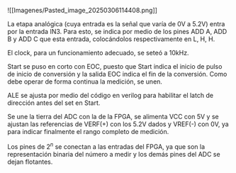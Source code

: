 ![[Imagenes/Pasted_image_20250306114408.png]]

La etapa analógica (cuya entrada es la señal que varía de 0V a 5.2V) entra por la entrada IN3. Para esto, se indica por medio de los pines ADD A, ADD B y ADD C que esta entrada, colocándolos respectivamente en L, H, H. 

El clock, para un funcionamiento adecuado, se seteó a 10kHz.

Start se puso en corto con EOC, puesto que Start indica el inicio de pulso de inicio de conversión y la salida EOC indica el fin de la conversión. Como debe operar de forma continua la medición, se unen.

ALE se ajusta por medio del código en verilog para habilitar el latch de dirección antes del set en Start.

Se une la tierra del ADC con la de la FPGA, se alimenta VCC con 5V y se ajustan las referencias de VERF(+) con los 5.2V dados y VREF(-) con 0V, ya para indicar finalmente el rango completo de medición.

Los pines de $2^n$ se conectan a las entradas del FPGA, ya que son la representación binaria del número a medir y los demás pines del ADC se dejan flotantes.


